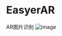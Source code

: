 # EasyerAR
AR图片识别 
![image](https://mmbiz.qpic.cn/mmbiz_jpg/y0tTxZxTy82qp0q4vvTdyrj51a7ptajl4hBtoNUQ0Or8IEOaiah63lV04iaAa8JJZSiaQu8t2o3EG3oetVTK4xZvA/0?wx_fmt=jpeg)
